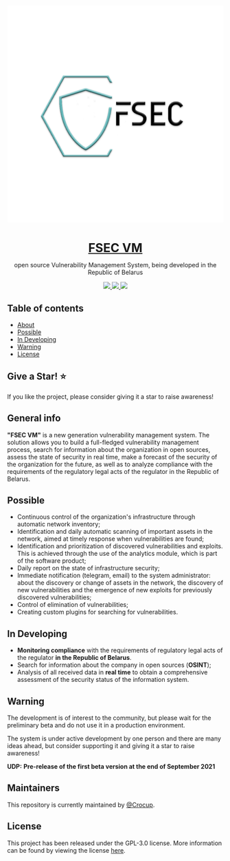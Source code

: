 ![GitHub Logo](fsec.png)

<h1 align="center" style="border-bottom: none !important; margin-bottom: 5px !important;"><a href="#">FSEC VM</a></h1>
<p align="center">
open source Vulnerability Management System, being developed in the Republic of Belarus
</p>
<p align="center">
  <a href="#">
    <img src="https://img.shields.io/github/license/crocup/Fenix-Security-Scanner" />
  </a>
<a href="#">
    <img src="https://img.shields.io/github/last-commit/crocup/Fenix-Security-Scanner" />
  </a>
  <a href="#">
    <img src="https://img.shields.io/github/stars/crocup/Fenix-Security-Scanner?style=social" />
  </a>
</p>

## Table of contents
* [About](#general-info)
* [Possible](#possible)
* [In Developing](#in-developing)
* [Warning](#warning)
* [License](#license)

## Give a Star! :star:
If you like the project, please consider giving it a star to raise awareness!

## General info
**"FSEC VM"** is a new generation vulnerability management system. The solution allows you to build a full-fledged vulnerability management process, search for information
about the organization in open sources, assess the state of security in real time, make a forecast of the security of the organization
for the future, as well as to analyze compliance with the requirements of the regulatory legal acts of the regulator in the Republic of Belarus.

## Possible
- Continuous control of the organization's infrastructure through automatic network inventory;
- Identification and daily automatic scanning of important assets in the network, aimed at timely response when vulnerabilities are found;
- Identification and prioritization of discovered vulnerabilities and exploits. This is achieved through the use of the analytics module, which is part of the software product;
- Daily report on the state of infrastructure security;
- Immediate notification (telegram, email) to the system administrator: about the discovery or change of assets in the network, the discovery of new vulnerabilities and the emergence of new exploits for previously discovered vulnerabilities;
- Control of elimination of vulnerabilities;
- Creating custom plugins for searching for vulnerabilities.

## In Developing
- **Monitoring compliance** with the requirements of regulatory legal acts of the regulator **in the Republic of Belarus**.
- Search for information about the company in open sources (**OSINT**);
- Analysis of all received data in **real time** to obtain a comprehensive assessment of the security status of the information system. 

## Warning
The development is of interest to the community, but please wait for the preliminary beta and do not use it in a production environment.

The system is under active development by one person and there are many ideas ahead, but consider supporting it and giving it a star to raise awareness! 

**UDP:** **Pre-release of the first beta version at the end of September 2021** 

## Maintainers

This repository is currently maintained by [@Crocup](https://github.com/crocup). 

## License

This project has been released under the GPL-3.0 license. More information can be found by viewing the license [here](LICENSE).